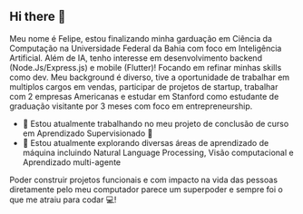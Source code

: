 ## Hi there 👋

Meu nome é Felipe, estou finalizando minha garduação em Ciência da Computação na Universidade Federal da Bahia com foco em Inteligência Artificial. Além de IA, tenho interesse em desenvolvimento backend (Node.Js/Express.js) e mobile (Flutter)! Focando em refinar minhas skills como dev. Meu background é diverso, tive a oportunidade de trabalhar em multiplos cargos em vendas, participar de projetos de startup, trabalhar com 2 empresas Americanas e estudar em Stanford como estudante de graduação visitante por 3 meses com foco em entrepreneurship.

- 🔭 Estou atualmente trabalhando no meu projeto de conclusão de curso em Aprendizado Supervisionado 🤖
- 🌱 Estou atualmente explorando diversas áreas de aprendizado de máquina incluindo Natural Language Processing, Visão computacional e Aprendizado multi-agente

Poder construir projetos funcionais e com impacto na vida das pessoas diretamente pelo meu computador parece um superpoder e sempre foi o que me atraiu para codar 💻! 
<!--
**FelipeCGoes/felipecgoes** is a ✨ _special_ ✨ repository because its `README.md` (this file) appears on your GitHub profile.

Here are some ideas to get you started:

- 🔭 I’m currently working on ...
- 🌱 I’m currently learning ...
- 👯 I’m looking to collaborate on ...
- 🤔 I’m looking for help with ...
- 💬 Ask me about ...
- 📫 How to reach me: ...
- 😄 Pronouns: ...
- ⚡ Fun fact: ...
-->
